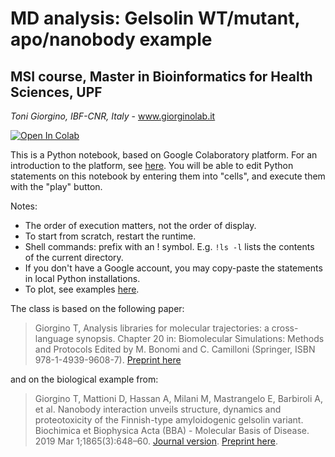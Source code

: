 # MD analysis: Gelsolin WT/mutant, apo/nanobody example 
## MSI course, Master in Bioinformatics for Health Sciences, UPF
*Toni Giorgino, IBF-CNR, Italy* - www.giorginolab.it

[![Open In Colab](https://colab.research.google.com/assets/colab-badge.svg)](https://colab.research.google.com/github/giorginolab/GSN-Tutorial-BCN-2021/blob/master/practice/practice.ipynb)

This is a Python notebook, based on Google Colaboratory platform. For an introduction to the platform, see [here](https://colab.research.google.com/notebooks/welcome.ipynb). You will be able to edit Python statements on this notebook by entering them into "cells", and execute them with the "play" button.

Notes:
 * The order of execution matters, not the order of display. 
 * To start from scratch, restart the runtime. 
 * Shell commands: prefix with an ! symbol.  E.g. `!ls -l` lists the contents of the current directory.
 * If you don't have a Google account, you may copy-paste the  statements in  local Python installations.
 * To plot, see examples [here](https://colab.research.google.com/notebooks/charts.ipynb).

The class is based on the following paper:

> Giorgino T, Analysis libraries for molecular trajectories: a cross-language synopsis. Chapter 20 in:  Biomolecular Simulations: Methods and Protocols Edited by M. Bonomi and C. Camilloni (Springer, ISBN 978-1-4939-9608-7).  [Preprint here](https://github.com/giorginolab/preprints-repository/tree/master/analysis_libraries_chapter)

and on the biological example from:

> Giorgino T, Mattioni D, Hassan A, Milani M, Mastrangelo E, Barbiroli A, et al. Nanobody interaction unveils structure, dynamics and proteotoxicity of the Finnish-type amyloidogenic gelsolin variant. Biochimica et Biophysica Acta (BBA) - Molecular Basis of Disease. 2019 Mar 1;1865(3):648–60. [Journal version](https://www.sciencedirect.com/science/article/pii/S0925443919300109?via%3Dihub). [Preprint here](https://arxiv.org/abs/1903.07308).

